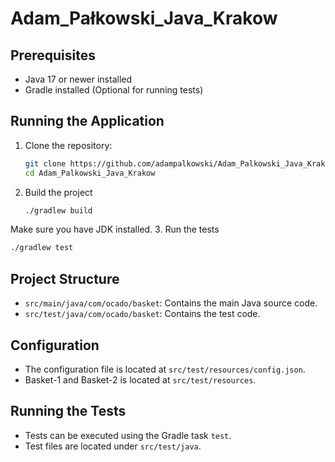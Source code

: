 # Adam_Pałkowski_Java_Krakow


## Prerequisites

- Java 17 or newer installed
- Gradle installed (Optional for running tests)

## Running the Application

1. Clone the repository:

   ```bash
   git clone https://github.com/adampalkowski/Adam_Palkowski_Java_Krakow
   cd Adam_Palkowski_Java_Krakow
   ```
2. Build the project
   ```bash
   ./gradlew build

   ```
Make sure you have JDK installed.
3. Run the tests
   ```bash
   ./gradlew test
   ```
   
## Project Structure
- `src/main/java/com/ocado/basket`: Contains the main Java source code.
- `src/test/java/com/ocado/basket`: Contains the test code.

## Configuration

- The configuration file is located at `src/test/resources/config.json`.
- Basket-1 and Basket-2 is located at `src/test/resources`.
  
## Running the Tests

- Tests can be executed using the Gradle task `test`.
- Test files are located under `src/test/java`.
